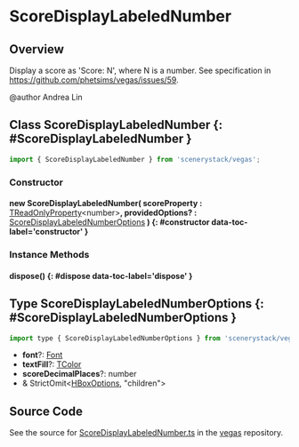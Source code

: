 # ScoreDisplayLabeledNumber

## Overview

Display a score as 'Score: N', where N is a number.
See specification in https://github.com/phetsims/vegas/issues/59.

@author Andrea Lin

## Class ScoreDisplayLabeledNumber {: #ScoreDisplayLabeledNumber }


```js
import { ScoreDisplayLabeledNumber } from 'scenerystack/vegas';
```
### Constructor

#### new ScoreDisplayLabeledNumber( scoreProperty : <span style="font-weight: 400;">[TReadOnlyProperty](../axon/TReadOnlyProperty.md)&lt;<span style="color: hsla(calc(var(--md-hue) + 180deg),80%,40%,1);">number</span>&gt;</span>, providedOptions? : <span style="font-weight: 400;">[ScoreDisplayLabeledNumberOptions](../vegas/ScoreDisplayLabeledNumber.md#ScoreDisplayLabeledNumberOptions)</span> ) {: #constructor data-toc-label='constructor' }

### Instance Methods

#### dispose() {: #dispose data-toc-label='dispose' }



## Type ScoreDisplayLabeledNumberOptions {: #ScoreDisplayLabeledNumberOptions }


```js
import type { ScoreDisplayLabeledNumberOptions } from 'scenerystack/vegas';
```


- **font**?: [Font](../scenery/Font.md)
- **textFill**?: [TColor](../scenery/TColor.md)
- **scoreDecimalPlaces**?: <span style="color: hsla(calc(var(--md-hue) + 180deg),80%,40%,1);">number</span>
- &amp; StrictOmit&lt;[HBoxOptions](../scenery/HBox.md#HBoxOptions), "children"&gt;




## Source Code

See the source for [ScoreDisplayLabeledNumber.ts](https://github.com/phetsims/vegas/blob/main/js/ScoreDisplayLabeledNumber.ts) in the [vegas](https://github.com/phetsims/vegas) repository.
